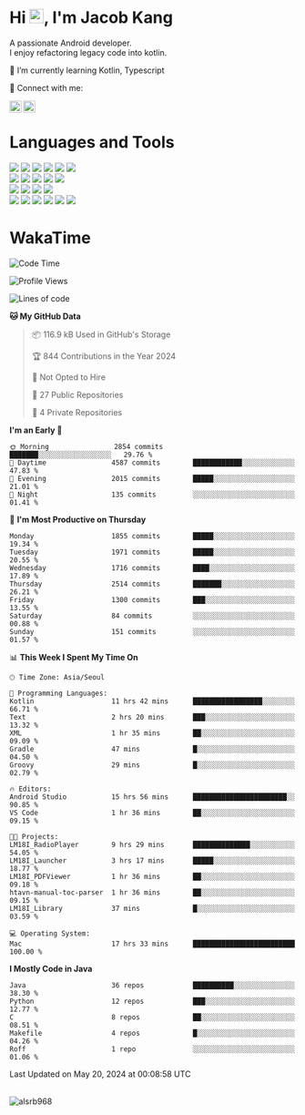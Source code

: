 # Hi <img src="https://media.giphy.com/media/hvRJCLFzcasrR4ia7z/giphy.gif" width="25px">, I'm Jacob Kang
A passionate Android developer.
</br>
I enjoy refactoring legacy code into kotlin.

🌱 I’m currently learning Kotlin, Typescript

🤝 Connect with me:

<a href="https://www.linkedin.com/in/minkyu-kang-b7477b1b2/"><img align="left" src="https://raw.githubusercontent.com/yushi1007/yushi1007/main/images/linkedin.svg" alt="Minkyu Kang | LinkedIn" width="21px"/></a>
<a href="https://www.instagram.com/_jacob_kang/"><img align="left" src="https://raw.githubusercontent.com/yushi1007/yushi1007/main/images/instagram.svg" alt="Jacob Kang | Instagram" width="21px"/></a>

</br>

# Languages and Tools

<div align="left">
<img src="https://img.shields.io/badge/java-007396?logo=java&logoColor=white"/>
<img src="https://img.shields.io/badge/kotlin-7F52FF?logo=kotlin&logoColor=white"/>
<img src="https://img.shields.io/badge/python-3776AB?logo=python&logoColor=white"/>
<img src="https://img.shields.io/badge/bash shell-4EAA25?logo=gnubash&logoColor=white"/>
<img src="https://img.shields.io/badge/c-A8B9CC?logo=c&logoColor=white"/>
<img src="https://img.shields.io/badge/c++-00599C?logo=c%2b%2b&logoColor=white"/>
</div>
<div align="left">
<img src="https://img.shields.io/badge/git-F05032?logo=git&logoColor=white"/>
<img src="https://img.shields.io/badge/github-181717?logo=github&logoColor=white"/>
<img src="https://img.shields.io/badge/mysql-4479A1?logo=mysql&logoColor=white"/>
<img src="https://img.shields.io/badge/sqlite-003B57?logo=sqlite&logoColor=white"/>
<img src="https://img.shields.io/badge/amazon AWS-232F3E?logo=amazonaws&logoColor=white"/>
</div>
<div align="left">
<img src="https://img.shields.io/badge/android-3DDC84?logo=android&logoColor=white"/>
<img src="https://img.shields.io/badge/linux-FCC624?logo=linux&logoColor=white"/>
<img src="https://img.shields.io/badge/flask-000000?logo=flask&logoColor=white"/>
<img src="https://img.shields.io/badge/arduino-00979D?logo=arduino&logoColor=white"/>
</div>
<div align="left">
<img src="https://img.shields.io/badge/slack-4A154B?logo=slack&logoColor=white"/>
<img src="https://img.shields.io/badge/notion-000000?logo=notion&logoColor=white"/>
<img src="https://img.shields.io/badge/jira-0052CC?logo=jira&logoColor=white"/>
<img src="https://img.shields.io/badge/postman-FF6C37?logo=postman&logoColor=white"/>
<img src="https://img.shields.io/badge/intellij-000000?logo=intellijidea&logoColor=white"/>
<img src="https://img.shields.io/badge/pycharm-000000?logo=pycharm&logoColor=white"/>
</div>

# WakaTime

<!--START_SECTION:waka-->
![Code Time](http://img.shields.io/badge/Code%20Time-3%2C798%20hrs%2023%20mins-blue)

![Profile Views](http://img.shields.io/badge/Profile%20Views-0-blue)

![Lines of code](https://img.shields.io/badge/From%20Hello%20World%20I%27ve%20Written-7.1%20million%20lines%20of%20code-blue)

**🐱 My GitHub Data** 

> 📦 116.9 kB Used in GitHub's Storage 
 > 
> 🏆 844 Contributions in the Year 2024
 > 
> 🚫 Not Opted to Hire
 > 
> 📜 27 Public Repositories 
 > 
> 🔑 4 Private Repositories 
 > 
**I'm an Early 🐤** 

```text
🌞 Morning                2854 commits        ███████░░░░░░░░░░░░░░░░░░   29.76 % 
🌆 Daytime                4587 commits        ████████████░░░░░░░░░░░░░   47.83 % 
🌃 Evening                2015 commits        █████░░░░░░░░░░░░░░░░░░░░   21.01 % 
🌙 Night                  135 commits         ░░░░░░░░░░░░░░░░░░░░░░░░░   01.41 % 
```
📅 **I'm Most Productive on Thursday** 

```text
Monday                   1855 commits        █████░░░░░░░░░░░░░░░░░░░░   19.34 % 
Tuesday                  1971 commits        █████░░░░░░░░░░░░░░░░░░░░   20.55 % 
Wednesday                1716 commits        ████░░░░░░░░░░░░░░░░░░░░░   17.89 % 
Thursday                 2514 commits        ███████░░░░░░░░░░░░░░░░░░   26.21 % 
Friday                   1300 commits        ███░░░░░░░░░░░░░░░░░░░░░░   13.55 % 
Saturday                 84 commits          ░░░░░░░░░░░░░░░░░░░░░░░░░   00.88 % 
Sunday                   151 commits         ░░░░░░░░░░░░░░░░░░░░░░░░░   01.57 % 
```


📊 **This Week I Spent My Time On** 

```text
🕑︎ Time Zone: Asia/Seoul

💬 Programming Languages: 
Kotlin                   11 hrs 42 mins      █████████████████░░░░░░░░   66.71 % 
Text                     2 hrs 20 mins       ███░░░░░░░░░░░░░░░░░░░░░░   13.32 % 
XML                      1 hr 35 mins        ██░░░░░░░░░░░░░░░░░░░░░░░   09.09 % 
Gradle                   47 mins             █░░░░░░░░░░░░░░░░░░░░░░░░   04.50 % 
Groovy                   29 mins             █░░░░░░░░░░░░░░░░░░░░░░░░   02.79 % 

🔥 Editors: 
Android Studio           15 hrs 56 mins      ███████████████████████░░   90.85 % 
VS Code                  1 hr 36 mins        ██░░░░░░░░░░░░░░░░░░░░░░░   09.15 % 

🐱‍💻 Projects: 
LM18I_RadioPlayer        9 hrs 29 mins       ██████████████░░░░░░░░░░░   54.05 % 
LM18I_Launcher           3 hrs 17 mins       █████░░░░░░░░░░░░░░░░░░░░   18.77 % 
LM18I_PDFViewer          1 hr 36 mins        ██░░░░░░░░░░░░░░░░░░░░░░░   09.18 % 
htavn-manual-toc-parser  1 hr 36 mins        ██░░░░░░░░░░░░░░░░░░░░░░░   09.15 % 
LM18I_Library            37 mins             █░░░░░░░░░░░░░░░░░░░░░░░░   03.59 % 

💻 Operating System: 
Mac                      17 hrs 33 mins      █████████████████████████   100.00 % 
```

**I Mostly Code in Java** 

```text
Java                     36 repos            ██████████░░░░░░░░░░░░░░░   38.30 % 
Python                   12 repos            ███░░░░░░░░░░░░░░░░░░░░░░   12.77 % 
C                        8 repos             ██░░░░░░░░░░░░░░░░░░░░░░░   08.51 % 
Makefile                 4 repos             █░░░░░░░░░░░░░░░░░░░░░░░░   04.26 % 
Roff                     1 repo              ░░░░░░░░░░░░░░░░░░░░░░░░░   01.06 % 
```




 Last Updated on May 20, 2024 at 00:08:58 UTC
<!--END_SECTION:waka-->

</br>

<div align="left">
<img align="left" src="https://github-readme-stats.vercel.app/api/top-langs?username=alsrb968&show_icons=true&locale=en&layout=compact&theme=dark" alt="alsrb968" />
</div>
